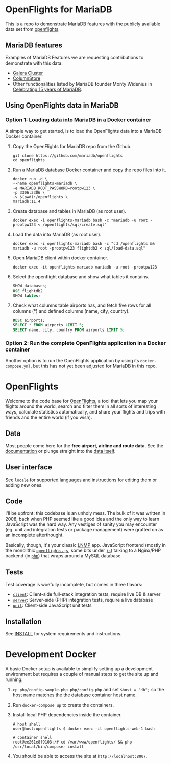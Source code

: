 # OpenFlights for MariaDB
This is a repo to demonstrate MariaDB features with the publicly available data set from [openflights](https://github.com/jpatokal/openflights).

## MariaDB features
Examples of MariaDB Features we are requesting contributions to demonstrate with this data: 

* [Galera Cluster](https://mariadb.com/docs/galera-cluster)
* [ColumnStore](https://mariadb.com/docs/columnstore)
* Other functionalities listed by MariaDB founder Monty Widenius in [Celebrating 15 years of MariaDB](https://monty-says.blogspot.com/2024/10/celebrating-15-years-of-mariadb.html).

## Using OpenFlights data in MariaDB

### Option 1: Loading data into MariaDB in a Docker container

A simple way to get started, is to load the OpenFlights data into a MariaDB Docker container. 

1. Copy the OpenFlights for MariaDB repo from the Github.

	```
	git clone https://github.com/mariadb/openflights
	cd openflights
	```

2. Run a MariaDB database Docker container and copy the repo files into it.

	```
	docker run -d \
  	--name openflights-mariadb \
  	-e MARIADB_ROOT_PASSWORD=rootpw123 \
  	-p 3306:3306 \
  	-v $(pwd):/openflights \
  	mariadb:11.4
	```

3. Create database and tables in MariaDB (as root user).

	```
	docker exec -i openflights-mariadb bash -c "mariadb -u root -prootpw123 < /openflights/sql/create.sql"
	```

4. Load the data into MariaDB (as root user).
 
	```
	docker exec -i openflights-mariadb bash -c "cd /openflights && mariadb -u root -prootpw123 flightdb2 < sql/load-data.sql"
	```

5. Open MariaDB client within docker container.

	```
	docker exec -it openflights-mariadb mariadb -u root -prootpw123
	```

6. Select the openflight database and show what tables it contains.

	```sql
	SHOW databases;
	USE flightdb2
	SHOW tables;
	```

7. Check what columns table airports has, and fetch five rows for all columns (*) and defined columns (name, city, country).

	```sql
	DESC airports;
	SELECT * FROM airports LIMIT 5;
	SELECT name, city, country FROM airports LIMIT 5;
	```

### Option 2: Run the complete OpenFlights application in a Docker container

Another option is to run the OpenFlights application by using its ```docker-compose.yml```, but this has not yet been adjusted for MariaDB in this repo.

# OpenFlights

Welcome to the code base for [OpenFlights](https://openflights.org), a tool that lets you map your flights around the world, search and filter them in all sorts of interesting ways, calculate statistics automatically, and share your flights and trips with friends and the entire world (if you wish).

## Data

Most people come here for the **free airport, airline and route data**. See the [documentation](https://openflights.org/data.php) or plunge straight into the [data itself](data/).

## User interface

See [`locale`](locale/) for supported languages and instructions for editing them or adding new ones.

## Code

I'll be upfront: this codebase is an unholy mess. The bulk of it was written in 2008, back when PHP seemed like a good idea and the only way to learn JavaScript was the hard way. Any vestiges of sanity you may encounter (eg. unit and integration tests or package management) were grafted on as an incomplete afterthought.

Basically, though, it's your classic [LNMP](https://en.wikipedia.org/wiki/LAMP_%28software_bundle%29) app. JavaScript frontend (mostly in the monolithic [`openflights.js`](openflights.js), some bits under [`js`](js/)) talking to a Nginx/PHP backend (in [`php`](php/)) that wraps around a MySQL database.

## Tests

Test coverage is woefully incomplete, but comes in three flavors:

- [`client`](test/client/): Client-side full-stack integration tests, require live DB & server
- [`server`](test/server/): Server-side (PHP) integration tests, require a live database
- [`unit`](test/unit/): Client-side JavaScript unit tests

## Installation

See [INSTALL](INSTALL) for system requirements and instructions.

# Development Docker

A basic Docker setup is available to simplify setting up a development environment but requires a
couple of manual steps to get the site up and running.

1. `cp php/config.sample.php php/config.php` and set `$host = "db";` so the host name matches the
   the database container host name.
2. Run `docker-compose up` to create the containers.
3. Install local PHP dependencies inside the container.

   ```
   # host shell
   user@host:openflights $ docker exec -it openflights-web-1 bash

   # container shell
   root@ee261e8f9103:/# cd /var/www/openflights/ && php /usr/local/bin/composer install
   ```

4. You should be able to access the site at `http://localhost:8007`.
